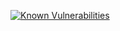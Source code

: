 [![Known Vulnerabilities](https://snyk.io/test/github/mankoe/spring-snyk-test/badge.svg)](https://snyk.io/test/github/mankoe/spring-snyk-test)